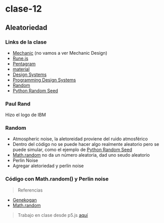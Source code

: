 # clase-12
## Aleatoriedad
### Links de la clase
- [Mechanic](https://mechanic.design/) (no vamos a ver Mechanic Design)
- [Rune.js](https://runemadsen.github.io/rune.js/)
- [Pentagram](https://www.pentagram.com/)
- [material](https://m2.material.io/components)
- [Design Systems](https://designsystems.international/work/)
- [Programming Design Systems](https://programmingdesignsystems.com/shape/basic-shapes/index.html)
- [Random](https://www.random.org/)
- [Python Random Seed](https://www.w3schools.com/python/ref_random_seed.asp)

### Paul Rand
Hizo el logo de IBM

### Random
- Atmospheric noise, la aletoreidad proviene del ruido atmosférico
- Dentro del código no se puede hacer algo realmente aleatorio pero se puede simular, como el ejemplo de [Python Random Seed](https://www.w3schools.com/python/ref_random_seed.asp)
- [Math.random](https://www.w3schools.com/js/js_random.asp) no da un número aleatoria, dad uno seudo aleatorio
- Perlin Noise
- Agregar aletoriedad y perlin noise

### Código con Math.random() y Perlin noise
> Referencias
- [Genekogan](https://genekogan.com/code/p5js-perlin-noise/)
- [Math.random](https://www.w3schools.com/js/js_random.asp)
> Trabajo en clase desde p5.js [aquí](https://editor.p5js.org/daniellasarai/sketches/Hb8b0Mvgk) 

